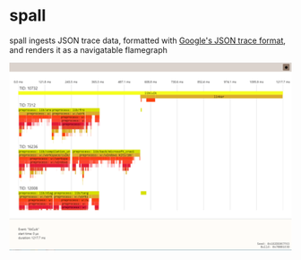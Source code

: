 # spall

spall ingests JSON trace data, formatted with [Google's JSON trace format](https://docs.google.com/document/d/1CvAClvFfyA5R-PhYUmn5OOQtYMH4h6I0nSsKchNAySU/preview), and renders it as a navigatable flamegraph

![spall use](media/spall.png)
